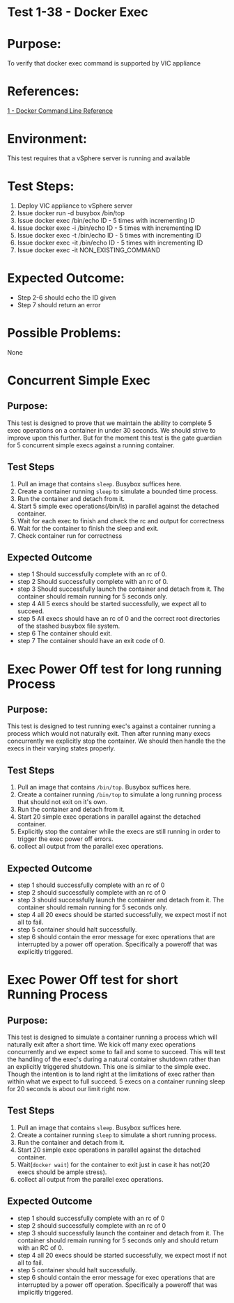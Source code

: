 Test 1-38 - Docker Exec
=======

# Purpose:
To verify that docker exec command is supported by VIC appliance

# References:
[1 - Docker Command Line Reference](https://docs.docker.com/engine/reference/commandline/exec/)

# Environment:
This test requires that a vSphere server is running and available

# Test Steps:
1. Deploy VIC appliance to vSphere server
2. Issue docker run -d busybox /bin/top
3. Issue docker exec <containerID> /bin/echo ID - 5 times with incrementing ID
4. Issue docker exec -i <containerID> /bin/echo ID - 5 times with incrementing ID
5. Issue docker exec -t <containerID> /bin/echo ID - 5 times with incrementing ID
6. Issue docker exec -it <containerID> /bin/echo ID - 5 times with incrementing ID
7. Issue docker exec -it <containerID> NON_EXISTING_COMMAND

# Expected Outcome:
* Step 2-6 should echo the ID given
* Step 7 should return an error

# Possible Problems:
None

# Concurrent Simple Exec
## Purpose:
This test is designed to prove that we maintain the ability to complete 5 exec operations on a container in under 30 seconds. We should strive to improve upon this further. But for the moment this test is the gate guardian for 5 concurrent simple execs against a running container. 


## Test Steps
1. Pull an image that contains `sleep`. Busybox suffices here.
2. Create a container running `sleep` to simulate a bounded time process.
3. Run the container and detach from it.
4. Start 5 simple exec operations(/bin/ls) in parallel against the detached container.
5. Wait for each exec to finish and check the rc and output for correctness
6. Wait for the container to finish the sleep and exit.
7. Check container run for correctness

## Expected Outcome
* step 1 Should successfully complete with an rc of 0.
* step 2 Should successfully complete with an rc of 0.
* step 3 Should successfully launch the container and detach from it. The container should remain running for 5 seconds only.
* step 4 All 5 execs should be started successfully, we expect all to succeed.
* step 5 All execs should have an rc of 0 and the correct root directories of the stashed busybox file system.
* step 6 The container should exit.
* step 7 The container should have an exit code of 0.

# Exec Power Off test for long running Process
## Purpose:
This test is designed to test running exec's against a container running a process which would not naturally exit. Then after running many execs concurrently we explicitly stop the container. We should then handle the the execs in their varying states properly.

## Test Steps
1. Pull an image that contains `/bin/top`. Busybox suffices here.
2. Create a container running `/bin/top` to simulate a long running process that should not exit on it's own.
3. Run the container and detach from it.
4. Start 20 simple exec operations in parallel against the detached container.
5. Explicitly stop the container while the execs are still running in order to trigger the exec power off errors.
6. collect all output from the parallel exec operations.

## Expected Outcome
* step 1 should successfully complete with an rc of 0
* step 2 should successfully complete with an rc of 0
* step 3 should successfully launch the container and detach from it. The container should remain running for 5 seconds only.
* step 4 all 20 execs should be started successfully, we expect most if not all to fail.
* step 5 container should halt successfully.
* step 6 should contain the error message for exec operations that are interrupted by a power off operation. Specifically a poweroff that was explicitly triggered.

# Exec Power Off test for short Running Process
## Purpose:
This test is designed to simulate a container running a process which will naturally exit after a short time. We kick off many exec operations concurrently and we expect some to fail and some to succeed. This will test the handling of the exec's during a natural container shutdown rather than an explicitly triggered shutdown. This one is similar to the simple exec. Though the intention is to land right at the limitations of exec rather than within what we expect to full succeed. 5 execs on a container running sleep for 20 seconds is about our limit right now.

## Test Steps
1. Pull an image that contains `sleep`. Busybox suffices here.
2. Create a container running `sleep` to simulate a short running process.
3. Run the container and detach from it.
4. Start 20 simple exec operations in parallel against the detached container.
5. Wait(`docker wait`) for the container to exit just in case it has not(20 execs should be ample stress).
6. collect all output from the parallel exec operations.

## Expected Outcome
* step 1 should successfully complete with an rc of 0
* step 2 should successfully complete with an rc of 0
* step 3 should successfully launch the container and detach from it. The container should remain running for 5 seconds only and should return with an RC of 0.
* step 4 all 20 execs should be started successfully, we expect most if not all to fail.
* step 5 container should halt successfully.
* step 6 should contain the error message for exec operations that are interrupted by a power off operation. Specifically a poweroff that was implicitly triggered.
